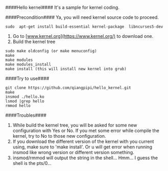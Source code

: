 ####Hello kernel####
It's a sample for kernel coding.

####Precondition####
Ya, you will need kernel source code to proceed.
```
sudo  apt-get install build-essential kernel-package  libncurses5-dev
```

1. Go to [www.kernel.org](https://www.kernel.org/) to download one.
2. Build the kernel tree
```
sudo make oldconfig (or make menuconfig)
make
make modules
make modules_install
make install (this will install new kernel into grub)
```
####Try to use####
```
git clone https://github.com/qiangpipi/hello_kernel.git
make
insmod ./hello.ko
lsmod |grep hello
rmmod hello
```
####Troubles####
1. While build the kernel tree, you will be asked for some new configuration with Yes or No. If you met some error while compile the kernel, try to No to those new configuration.
2. If you download the different version of the kernel with you current using, make sure to 'make install'. Or u will get error when running insmod like wrong version or different version something.
3. insmod/rmmod will output the string in the shell... Hmm... I guess the shell is the pts/0...
